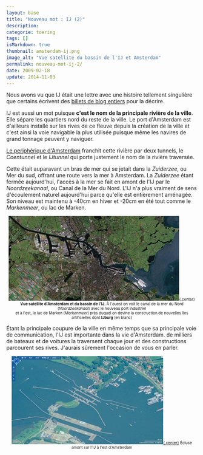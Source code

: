 ```yaml
---
layout: base
title: "Nouveau mot : IJ (2)"
description: 
categorie: toering
tags: []
isMarkdown: true
thumbnail: amsterdam-ij.png
image_alt: "Vue satellite du bassin de l'IJ et Amsterdam"
permalink: nouveau-mot-ij-2/
date: 2009-02-18
update: 2014-11-03
---
```




Nous avons vu que IJ était une lettre avec une histoire tellement singulière que certains écrivent des [billets de blog entiers](/nouveau-mot-ij) pour la décrire.

IJ est aussi un mot puisque **c'est le nom de la principale rivière de la ville**. Elle sépare les quartiers nord du reste de la ville. Le port d'Amsterdam est d'ailleurs installé sur les rives de ce fleuve depuis la création de la ville et c'est ainsi la voie navigable la plus utilisée puisque même les navires de grand tonnage peuvent y naviguer. 

[Le periphérique d'Amsterdam](/peripherique-amsterdam) franchit cette rivière par deux tunnels, le *Coentunnel* et le *IJtunnel* qui porte justement le nom de la rivière traversée.

Cette était auparavant un bras de mer qui se jetait dans la
*Zuiderzee*, ou Mer du sud, offrant une route vers la mer à Amsterdam. La
*Zuiderzee* étant fermée aujourd'hui, l'accès à la mer se fait en
amont de l'IJ par le *Noordzeekanaal*, ou Canal de la Mer du Nord. L'IJ n'a plus vraiment de sens
d'écoulement naturel aujourd'hui parce qu'elle est entièrement
aménagée. Son niveau est maintenu à -40cm en hiver et -20cm en été
tout comme le *Markenmeer*, ou lac de Marken.
<!-- HTML -->
<div style="text-align:center; font-size:10px;">

![Vue satellite du bassin de l'IJ et Amsterdam](amsterdam-ij.png){.center} 
**Vue satellite d'Amsterdam et du bassin de l'IJ**.   À l'ouest on voit le canal de la mer du Nord (*Noordzeekanaal*) avec le nouveau port industriel  
et à l'est, le lac de Marken (*Markenmeer*) près duquel on devine la construction de nouvelles îles artificielles dont **IJburg** (en blanc)

</div>

Étant la principale coupure de la ville en même temps que sa
principale voie de communication, l'IJ est importante dans la vie
d'Amsterdam. de milliers de bateaux et de voitures la traversent
chaque jour et des constructions  parcourent ses rives. J'aurais
sûrement l'occasion de vous en parler.

<!-- HTML -->
<div style="text-align:center; font-size:10px;">

[![Écluse amont sur l'IJ à l'est d'Amsterdam](ecluse-sur-ij-amsterdam.jpg){.center}](http://maps.live.com/default.aspx?v=2&FORM=LMLTCP&cp=sqx67nhdd1tp&style=o&lvl=1&tilt=-90&dir=0&alt=-1000&scene=42241901&phx=0&phy=0&phscl=1&encType=1)
Écluse amont sur l'IJ à l'est d'Amsterdam

</div>
<!-- / HTML -->

<!-- post notes:
http://www.zeeburgnieuws.nl/plannen/ijburg/ijm_regiokaart.html
--->
